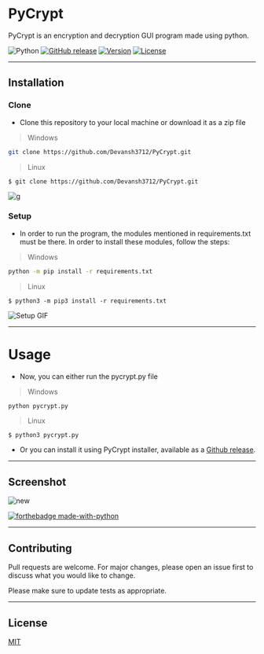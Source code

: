 # PyCrypt
PyCrypt is an encryption and decryption GUI program made using python.

![Python](https://img.shields.io/badge/-Python-000000?style=flat&logo=python)
[![GitHub release](https://img.shields.io/github/release/Naereen/StrapDown.js.svg)](https://github.com/Devansh3712/PyCrypt/releases/tag/v1.0)
[![Version](https://badge.fury.io/gh/tterb%2FHyde.svg)](https://badge.fury.io/gh/tterb%2FHyde)
[![License](http://img.shields.io/:license-mit-blue.svg)](http://doge.mit-license.org)

---

## Installation

### Clone
- Clone this repository to your local machine or download it as a zip file 
> Windows
```bash
git clone https://github.com/Devansh3712/PyCrypt.git
```
> Linux
```shell
$ git clone https://github.com/Devansh3712/PyCrypt.git
```

![g](https://user-images.githubusercontent.com/58616444/89152288-7b563980-d580-11ea-94e8-953ea102116d.gif)

### Setup
- In order to run the program, the modules mentioned in requirements.txt must be there. In order to install these modules, follow the steps:
> Windows
```bash
python -m pip install -r requirements.txt
```
> Linux
```shell
$ python3 -m pip3 install -r requirements.txt
```

![Setup GIF](https://user-images.githubusercontent.com/58616444/89149648-93c35580-d57a-11ea-8d38-e63ee375d609.gif)

---

# Usage
- Now, you can either run the pycrypt.py file
> Windows
```bash
python pycrypt.py
```
> Linux
```shell
$ python3 pycrypt.py
```

- Or you can install it using PyCrypt installer, available as a <a href="https://github.com/Devansh3712/PyCrypt/releases/tag/v1.0" target="_blank">Github release</a>.

---
## Screenshot

![new](https://user-images.githubusercontent.com/58616444/89252033-3db3e800-d636-11ea-82b4-23fe43480256.png)

[![forthebadge made-with-python](http://ForTheBadge.com/images/badges/made-with-python.svg)](https://www.python.org/)

---

## Contributing
Pull requests are welcome. For major changes, please open an issue first to discuss what you would like to change.

Please make sure to update tests as appropriate.

---

## License
[MIT](https://choosealicense.com/licenses/mit/)
